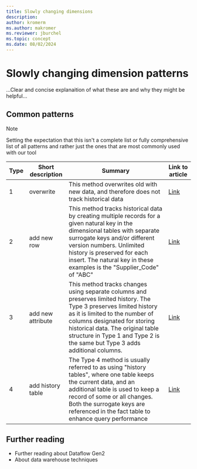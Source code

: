 ```yaml
---
title: Slowly changing dimensions
description: 
author: kromerm
ms.author: makromer
ms.reviewer: jburchel
ms.topic: concept
ms.date: 08/02/2024
---
```


# Slowly changing dimension patterns

...Clear and concise explanaition of what these are and why they might be helpful...


## Common patterns

>[!NOTE]
>Setting the expectation that this isn't a complete list or fully comprehensive list of all patterns and rather just the ones that are most commonly used with our tool

|Type|Short description|Summary|Link to article|
|---|----|----|---|
|1|overwrite|This method overwrites old with new data, and therefore does not track historical data| [Link](link)|
|2|add new row|This method tracks historical data by creating multiple records for a given natural key in the dimensional tables with separate surrogate keys and/or different version numbers. Unlimited history is preserved for each insert. The natural key in these examples is the "Supplier_Code" of "ABC"| [Link](link)|
|3|add new attribute|This method tracks changes using separate columns and preserves limited history. The Type 3 preserves limited history as it is limited to the number of columns designated for storing historical data. The original table structure in Type 1 and Type 2 is the same but Type 3 adds additional columns.|[Link](link)|
|4|add history table|The Type 4 method is usually referred to as using "history tables", where one table keeps the current data, and an additional table is used to keep a record of some or all changes. Both the surrogate keys are referenced in the fact table to enhance query performance|[Link](link)|

## Further reading

* Further reading about Dataflow Gen2
* About data warehouse techniques
